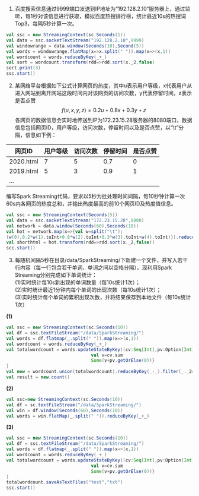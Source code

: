 1. 百度搜索信息通过9999端口发送到IP地址为“192.128.2.10“服务器上，通过监听，每1秒对该信息进行获取，模拟百度热搜排行榜，统计最近10s的热搜词Top3，每隔5秒计算一次。
```Scala
val ssc = new StreamingContext(sc.Seconds(1))
val data = ssc.socketTextStream("192.128.2.10",9999)
val windowrange = data.window(Seconds(10),Second(5))
val words = windowrange.flatMap(x=>x.split(" ")).map(x=>(x,1))
val wordcount = words.reduceByKey(_+_)
val sort = wordcount.transform(rdd=>rdd.sort(x._2,false)
sort.print(3)
ssc.start()
```
2. 某网络平台根据如下公式计算网页的热度，其中u表示用户等级，x代表用户从进入网站到离开网站这段时间内对该网页的访问次数，y代表停留时间，z表示是否点赞\
        $$f(u,x,y,z)=0.2u+0.8x+0.3y+z$$
各网页的数据信息会实时地传送到IP为172.23.15.28服务器的8080端口，数据信息包括网页ID，用户等级，访问次数，停留时间以及是否点赞，以“\t”分隔，信息如下例：

| 网页ID    | 用户等级 | 访问次数 | 停留时间 | 是否点赞 |
| --------- | -------- | -------- | -------- | -------- |
| 2020.html | 7        | 5        | 0.7      | 0        |
| 2019.html | 5        | 3        | 0.9      | 1        |
| …         |          |          |          |          |

编写Spark Streaming代码，要求以5秒为批处理时间间隔，每10秒钟计算一次60s内各网页的热度总和，并输出热度最高的前10个网页ID及热度值信息。
```Scala
val ssc = new StreamingContext(Seconds(5))
val data = ssc.socketTextStream("172.23.15.28",8080)
val network = data.window(Seconds(60),Seconds(10))
val hot = network.map(x=>{val w=split("\t");
(w(0),0.2*w(1).toInt+0.8*w(2).toInt+0.3*w(3).toInt+w(4).toInt)}).reduceByKey(_+_)
val shorthtml = hot.transform(rdd=>rdd.sort(x._2,false))
scc.start()
```
3. 每随机间隔5秒在目录/data/SparkStreaming/下新建一个文件，并写入若干行内容（每一行包含若干单词，单词之间以空格分隔）。现利用Spark Streaming分别完成如下单词统计： \
(1)实时统计每10s新出现的单词数量（每10s统计1次）； \
(2)实时统计最近1分钟内每个单词的出现次数（每10s统计1次）；\
(3)实时统计每个单词的累积出现次数，并将结果保存到本地文件（每10s统计1次）

**(1)**
```Scala
val ssc = new StreamingContext(sc.Seconds(10))
val df = ssc.textFileStream("/data/SparkStreaming/")
val words = df.flatmap(_.split(" ")).map(x=>(x,1))
val wordcount = words.reduceByKey(_+_)
val totalwordcount = words.updateStateByKey((cv:Seq[Int],pv:Option[Int])=>{
                                val v=cv.sum
                                Some(v+pv.getOrElse(0))}
)
val new = wordcount.union(totalwordcount).reduceByKey(_-_).filter(_._2==0)
val result = new.count()
```
**(2)**
```Scala
val ssc=new StreamingContext(sc.Seconds(10))
val df = sc.textFileStream("/data/SparkStreaming/")
val win = df.window(Seconds(60),Seconds(10))
val words = win.flatMap(_.split(" ")).reduceByKey(_+_)
```
**(3)**
```Scala
val ssc = new StreamingContext(sc.Seconds(10))
val df = ssc.textFileStream("/data/SparkStreaming/")
val words = df.flatmap(_.split(" ")).map(x=>(x,1))
val wordcount = words.reduceByKey(_+_)
val totalwordcount = words.updateStateByKey((cv:Seq[Int],pv:Option[Int])=>{
                                val v=cv.sum
                                Some(v+pv.getOrElse(0))}
)
totalwordcount.saveAsTextFiles("test","txt")
ssc.start()
```
